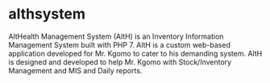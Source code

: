 # althsystem
AltHealth Management System (AltH) is an Inventory Information Management System built with PHP 7. 
AltH is a custom web-based application developed for Mr. Kgomo 
to cater to his demanding system. AltH is designed and developed to help Mr. Kgomo with Stock/Inventory Management and MIS and Daily reports.

